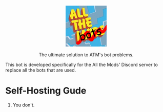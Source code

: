 <p align="center">
	<img src="allthebots.png" alt="AllTheBots">
</p>
<p align="center">
	The ultimate solution to ATM's bot problems.
</p>

This bot is developed specifically for the All the Mods' Discord server to replace all the bots that are used.

# Self-Hosting Gude
1. You don't.
